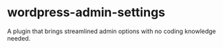wordpress-admin-settings
========================

A plugin that brings streamlined admin options with no coding knowledge needed.